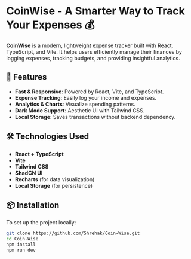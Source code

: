 # CoinWise - A Smarter Way to Track Your Expenses 💰

**CoinWise** is a modern, lightweight expense tracker built with React, TypeScript, and Vite. It helps users efficiently manage their finances by logging expenses, tracking budgets, and providing insightful analytics.

## 🚀 Features
- **Fast & Responsive**: Powered by React, Vite, and TypeScript.
- **Expense Tracking**: Easily log your income and expenses.
- **Analytics & Charts**: Visualize spending patterns.
- **Dark Mode Support**: Aesthetic UI with Tailwind CSS.
- **Local Storage**: Saves transactions without backend dependency.

## 🛠 Technologies Used
- **React + TypeScript**
- **Vite**
- **Tailwind CSS**
- **ShadCN UI**
- **Recharts** (for data visualization)
- **Local Storage** (for persistence)

## 📦 Installation
To set up the project locally:

```sh
git clone https://github.com/Shrehak/Coin-Wise.git
cd Coin-Wise
npm install
npm run dev
